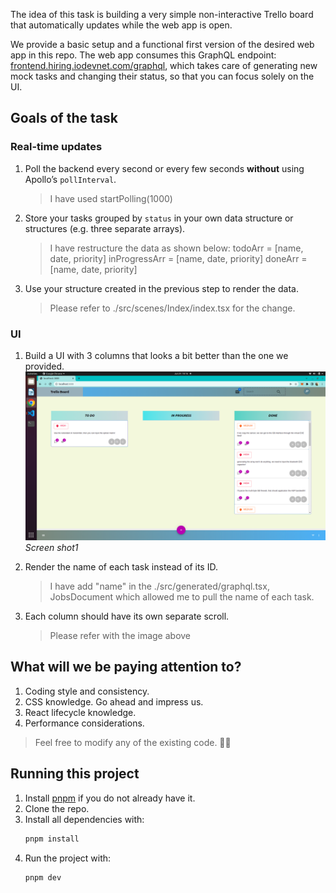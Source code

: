 The idea of this task is building a very simple non-interactive Trello board that automatically updates while the web app is open.

We provide a basic setup and a functional first version of the desired web app in this repo. The web app consumes this GraphQL endpoint: [frontend.hiring.iodevnet.com/graphql](https://frontend.hiring.iodevnet.com/graphql), which takes care of generating new mock tasks and changing their status, so that you can focus solely on the UI.

## Goals of the task

### Real-time updates

1. Poll the backend every second or every few seconds **without** using Apollo’s `pollInterval`.
   
   > I have used startPolling(1000)
   
2. Store your tasks grouped by `status` in your own data structure or structures (e.g. three separate arrays).
  
   > I have restructure the data as shown below:
   > todoArr = [name, date, priority]
   > inProgressArr = [name, date, priority]
   > doneArr = [name, date, priority]
   
3. Use your structure created in the previous step to render the data.
   
   > Please refer to ./src/scenes/Index/index.tsx for the change.
  
   
### UI

1. Build a UI with 3 columns that looks a bit better than the one we provided.
   ![Semantic description of image](./output/image1.png)*Screen shot1*
   
2. Render the name of each task instead of its ID.
   
   > I have add "name" in the ./src/generated/graphql.tsx, JobsDocument which allowed me to pull the name of each task.
   
3. Each column should have its own separate scroll.
  
   > Please refer with the image above
  

## What will we be paying attention to?

1. Coding style and consistency.
2. CSS knowledge. Go ahead and impress us.
3. React lifecycle knowledge.
4. Performance considerations.

> Feel free to modify any of the existing code. 💁‍♀️

## Running this project

1. Install [pnpm](https://pnpm.io/) if you do not already have it.
2. Clone the repo.
3. Install all dependencies with:
   ```bash
   pnpm install
   ```
4. Run the project with:
   ```bash
   pnpm dev
   ```
